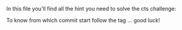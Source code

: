 In this file you'll find all the hint you need to solve the cts challenge:

To know from which commit start follow the tag ... good luck!
